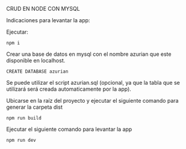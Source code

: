 CRUD EN NODE CON MYSQL

Indicaciones para levantar la app:

Ejecutar:
```
npm i
```

Crear una base de datos en mysql con el nombre azurian que este disponible en localhost.

```
CREATE DATABASE azurian
```

Se puede utilizar el script azurian.sql (opcional, ya que la tabla que se utilizará será creada automaticamente por la app).

Ubicarse en la raíz del proyecto y ejecutar el siguiente comando para generar la carpeta dist
```
npm run build
```

Ejecutar el siguiente comando para levantar la app
```
npm run dev
```